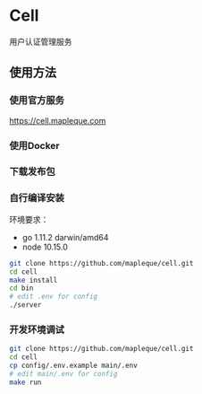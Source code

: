 Cell
====

用户认证管理服务


使用方法
----

### 使用官方服务
https://cell.mapleque.com

###  使用Docker

### 下载发布包

### 自行编译安装

环境要求：
- go 1.11.2 darwin/amd64
- node 10.15.0

```sh
git clone https://github.com/mapleque/cell.git
cd cell
make install
cd bin
# edit .env for config
./server
```

### 开发环境调试

```sh
git clone https://github.com/mapleque/cell.git
cd cell
cp config/.env.example main/.env
# edit main/.env for config
make run
```

